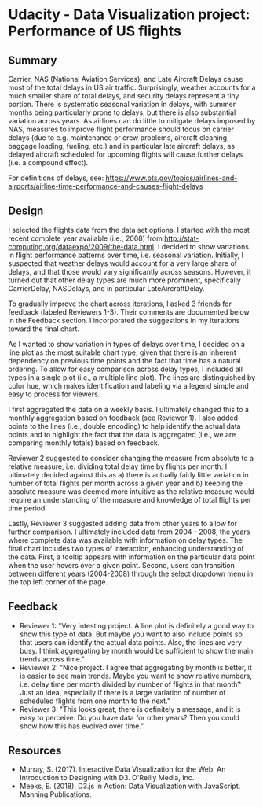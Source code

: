 # Udacity - Data Visualization project: Performance of US flights

## Summary
Carrier, NAS (National Aviation Services), and Late Aircraft Delays cause most of the total delays in US air traffic. Surprisingly, weather accounts for a much smaller share of total delays, and security delays represent a tiny portion. There is systematic seasonal variation in delays, with summer months being particularly prone to delays, but there is also substantial variation across years. As airlines can do little to mitigate delays imposed by NAS, measures to improve flight performance should focus on carrier delays (due to e.g. maintenance or crew problems, aircraft cleaning, baggage loading, fueling, etc.) and in particular late aircraft delays, as delayed aircraft scheduled for upcoming flights will cause further delays (i.e. a compound effect).

For definitions of delays, see: 
https://www.bts.gov/topics/airlines-and-airports/airline-time-performance-and-causes-flight-delays
## Design
I selected the flights data from the data set options. I started with the most recent complete year available (i.e., 2008) from http://stat-computing.org/dataexpo/2009/the-data.html. I decided to show variations in flight performance patterns over time, i.e. seasonal variation. Initially, I suspected that weather delays would account for a very large share of delays, and that those would vary significantly across seasons. However, it turned out that other delay types are much more prominent, specifically CarrierDelay, NASDelays, and in particular LateAircraftDelay. 

To gradually improve the chart across iterations, I asked 3 friends for feedback (labeled Reviewers 1-3). Their comments are documented below in the Feedback section. I incorporated the suggestions in my iterations toward the final chart.

As I wanted to show variation in types of delays over time, I decided on a line plot as the most suitable chart type, given that there is an inherent dependency on previous time points and the fact that time has a natural ordering. To allow for easy comparison across delay types, I included all types in a single plot (i.e., a multiple line plot). The lines are distinguished by color hue, which makes identification and labeling via a legend simple and easy to process for viewers. 

I first aggregated the data on a weekly basis. I ultimately changed this to a monthly aggregation based on feedback (see Reviewer 1). I also added points to the lines (i.e., double encoding) to help identify the actual data points and to highlight the fact that the data is aggregated (i.e., we are comparing monthly totals) based on feedback. 

Reviewer 2 suggested to consider changing the measure from absolute to a relative measure, i.e. dividing total delay time by flights per month. I ultimately decided against this as a) there is actually fairly little variation in number of total flights per month across a given year and b) keeping the absolute measure was deemed more intuitive as the relative measure would require an understanding of the measure and knowledge of total flights per time period. 

Lastly, Reviewer 3 suggested adding data from other years to allow for further comparison. I ultimately included data from 2004 - 2008, the years where complete data was available with information on delay types. The final chart includes two types of interaction, enhancing understanding of the data. First, a tooltip appears with information on the particular data point when the user hovers over a given point. Second, users can transition between different years (2004-2008) through the select dropdown menu in the top left corner of the page. 

## Feedback
- Reviewer 1: "Very intesting project. A line plot is definitely a good way to show this type of data. But maybe you want to also include points so that users can identify the actual data points. Also, the lines are very busy. I think aggregating by month would be sufficient to show the main trends across time."
- Reviewer 2: "Nice project. I agree that aggregating by month is better, it is easier to see main trends. Maybe you want to show relative numbers, i.e. delay time per month divided by number of flights in that month? Just an idea, especially if there is a large variation of number of scheduled flights from one month to the next."
- Reviewer 3: "This looks great, there is definitely a message, and it is easy to perceive. Do you have data for other years? Then you could show how this has evolved over time."

## Resources
- Murray, S. (2017). Interactive Data Visualization for the Web: An Introduction to Designing with D3. O'Reilly Media, Inc.
- Meeks, E. (2018). D3.js in Action: Data Visualization with JavaScript. Manning Publications.
